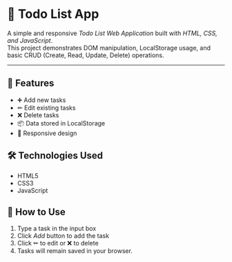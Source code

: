 # 📝 Todo List App

A simple and responsive *Todo List Web Application* built with *HTML, CSS, and JavaScript*.  
This project demonstrates DOM manipulation, LocalStorage usage, and basic CRUD (Create, Read, Update, Delete) operations.

---

## 🚀 Features
- ➕ Add new tasks
- ✏ Edit existing tasks
- ❌ Delete tasks
- 📦 Data stored in LocalStorage
- 📱 Responsive design

## 🛠 Technologies Used
- HTML5  
- CSS3  
- JavaScript 

## 📌 How to Use
1. Type a task in the input box  
2. Click *Add* button to add the task  
3. Click ✏ to edit or ❌ to delete  
4. Tasks will remain saved in your browser.
